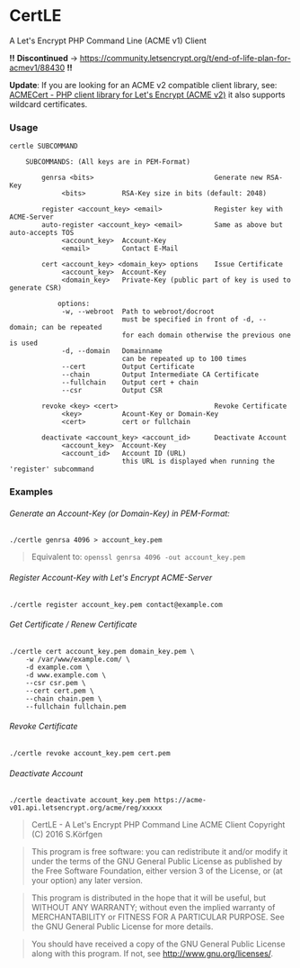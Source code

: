 # CertLE

A Let's Encrypt PHP Command Line (ACME v1) Client

**!!** **Discontinued** -> https://community.letsencrypt.org/t/end-of-life-plan-for-acmev1/88430 **!!**

**Update**: If you are looking for an ACME v2 compatible client library, see: [ACMECert - PHP client library for Let's Encrypt (ACME v2)](https://github.com/skoerfgen/ACMECert) it also supports wildcard certificates.




### Usage

  	certle SUBCOMMAND

		SUBCOMMANDS: (All keys are in PEM-Format)
		
			genrsa <bits>                              Generate new RSA-Key
				 <bits>         RSA-Key size in bits (default: 2048)
				
			register <account_key> <email>             Register key with ACME-Server
			auto-register <account_key> <email>        Same as above but auto-accepts TOS
				 <account_key>  Account-Key
				 <email>        Contact E-Mail
		
			cert <account_key> <domain_key> options    Issue Certificate
				 <account_key>  Account-Key
				 <domain_key>   Private-Key (public part of key is used to generate CSR)
				  
				options:
				 -w, --webroot  Path to webroot/docroot
				                must be specified in front of -d, --domain; can be repeated
				                for each domain otherwise the previous one is used
				 -d, --domain   Domainname
				                can be repeated up to 100 times
				 --cert         Output Certificate
				 --chain        Output Intermediate CA Certificate
				 --fullchain    Output cert + chain
				 --csr          Output CSR

			revoke <key> <cert>                        Revoke Certificate
				 <key>          Acount-Key or Domain-Key
				 <cert>         cert or fullchain

			deactivate <account_key> <account_id>      Deactivate Account
				 <account_key>  Account-Key
				 <account_id>   Account ID (URL)
				                this URL is displayed when running the 'register' subcommand

### Examples

###### Generate an Account-Key (or Domain-Key) in PEM-Format:

    ./certle genrsa 4096 > account_key.pem
> Equivalent to: `openssl genrsa 4096 -out account_key.pem`    
    
###### Register Account-Key with Let's Encrypt ACME-Server

    ./certle register account_key.pem contact@example.com

###### Get Certificate / Renew Certificate

    ./certle cert account_key.pem domain_key.pem \
    	-w /var/www/example.com/ \
    	-d example.com \
    	-d www.example.com \
    	--csr csr.pem \
    	--cert cert.pem \
    	--chain chain.pem \
    	--fullchain fullchain.pem

###### Revoke Certificate

    ./certle revoke account_key.pem cert.pem

###### Deactivate Account

    ./certle deactivate account_key.pem https://acme-v01.api.letsencrypt.org/acme/reg/xxxxx



> CertLE - A Let's Encrypt PHP Command Line ACME Client
Copyright (C) 2016  S.Körfgen

> This program is free software: you can redistribute it and/or modify
it under the terms of the GNU General Public License as published by
the Free Software Foundation, either version 3 of the License, or
(at your option) any later version.

> This program is distributed in the hope that it will be useful,
but WITHOUT ANY WARRANTY; without even the implied warranty of
MERCHANTABILITY or FITNESS FOR A PARTICULAR PURPOSE.  See the
GNU General Public License for more details.

> You should have received a copy of the GNU General Public License
along with this program.  If not, see <http://www.gnu.org/licenses/>.
